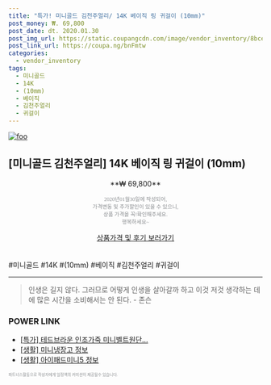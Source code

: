 ```yaml
--- 
title: "특가! 미니골드 김천주얼리/ 14K 베이직 링 귀걸이 (10mm)" 
post_money: ₩. 69,800 
post_date: dt. 2020.01.30 
post_img_url: https://static.coupangcdn.com/image/vendor_inventory/8bce/5e45139d012bba386589081f0aa5d187029e2ffb136f8f240993e8117b7b.PNG 
post_link_url: https://coupa.ng/bnFmtw 
categories: 
  - vendor_inventory 
tags: 
  - 미니골드 
  - 14K 
  - (10mm) 
  - 베이직 
  - 김천주얼리 
  - 귀걸이 
--- 
```

[![foo](https://static.coupangcdn.com/image/vendor_inventory/8bce/5e45139d012bba386589081f0aa5d187029e2ffb136f8f240993e8117b7b.PNG)](https://coupa.ng/bnFmtw) 

## [미니골드 김천주얼리] 14K 베이직 링 귀걸이 (10mm) 
<p style="text-align: center;">**₩ 69,800**</p> 
<p style="text-align: center;"><span style="color: #898c8f; font-family: Georgia,Times,serif; font-size: 0.75em;">2020년01월30일에 작성되어, <br>가격변동 및 추가할인이 있을 수 있으니,<br> 상품 가격을 꼭!확인해주세요.<br>행복하세요~</span> 
</p>	 
<div markdown="0" style="text-align: center;"><a href="https://coupa.ng/bnFmtw" class="btn btn--success">상품가격 및 후기 보러가기</a></div> 
<br><br> 
  #미니골드 #14K #(10mm) #베이직 #김천주얼리 #귀걸이 
<hr> 

> 인생은 길지 않다. 그러므로 어떻게 인생을 살아갈까 하고 이것 저것 생각하는 데에 많은 시간을 소비해서는 안 된다. - 존슨 


### POWER LINK

* <a href="https://blog.naver.com/santokki14/221790309299" target="_blank">[특가] 테드브라운 인조가죽 미니벨트원단...</a>
* <a href="https://blog.naver.com/sakai111/221768554435" target="_blank"> [생활] 미니냉장고 정보 </a>
* <a href="https://blog.naver.com/sakai111/221761388410" target="_blank"> [생활] 아이패드미니5 정보 </a>

<span style="color: #898c8f; font-family: Georgia,Times,serif; font-size: 0.55em;">파트너스활동으로 작성자에게 일정액의 커미션이 제공될수 있습니다.</span> 
